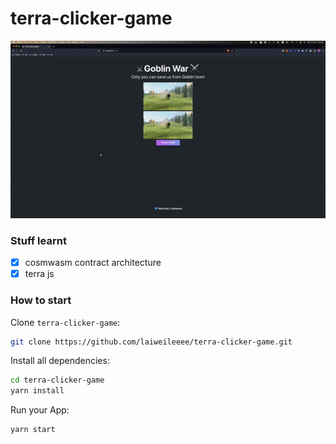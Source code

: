 # terra-clicker-game

<p align="center">
  <img src="ezgif.com-gif-maker.gif" alt="animated" />
</p>

### Stuff learnt
- [x] cosmwasm contract architecture
- [x] terra js 

### How to start

Clone `terra-clicker-game`:

```sh
git clone https://github.com/laiweileeee/terra-clicker-game.git
```

Install all dependencies:

```sh
cd terra-clicker-game
yarn install
```

Run your App:

```sh
yarn start
```
